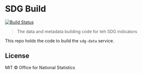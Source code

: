 # SDG Build

[![Build Status](https://travis-ci.org/MangoTheCat/sdg-build.svg?branch=develop)](https://travis-ci.org/MangoTheCat/sdg-build)

> The data and metadata building code for teh SDG indicators

This repo holds the code to build the `sdg-data` service.

## License

MIT © Office for National Statistics
